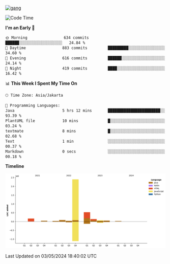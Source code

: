<!-- [<img src='https://dev.karakun.com/assets/posts/2018-09-16-jc-java-article/3duke_suspects.jpg' alt='java'>](https://github.com/yeahbutstill) -->
[<img src='https://asset-2.tstatic.net/tribunnewswiki/foto/bank/images/Mozart.jpg' alt='gang'>](https://github.com/yeahbutstill)

<!--START_SECTION:waka-->
![Code Time](http://img.shields.io/badge/Code%20Time-2%2C656%20hrs%2018%20mins-blue)

**I'm an Early 🐤** 

```text
🌞 Morning                634 commits         ██████░░░░░░░░░░░░░░░░░░░   24.84 % 
🌆 Daytime                883 commits         █████████░░░░░░░░░░░░░░░░   34.60 % 
🌃 Evening                616 commits         ██████░░░░░░░░░░░░░░░░░░░   24.14 % 
🌙 Night                  419 commits         ████░░░░░░░░░░░░░░░░░░░░░   16.42 % 
```


📊 **This Week I Spent My Time On** 

```text
🕑︎ Time Zone: Asia/Jakarta

💬 Programming Languages: 
Java                     5 hrs 12 mins       ███████████████████████░░   93.39 % 
PlantUML file            10 mins             █░░░░░░░░░░░░░░░░░░░░░░░░   03.24 % 
textmate                 8 mins              █░░░░░░░░░░░░░░░░░░░░░░░░   02.68 % 
Text                     1 min               ░░░░░░░░░░░░░░░░░░░░░░░░░   00.37 % 
Markdown                 0 secs              ░░░░░░░░░░░░░░░░░░░░░░░░░   00.18 % 
```

**Timeline**

![Lines of Code chart](https://raw.githubusercontent.com/yeahbutstill/yeahbutstill/main/assets/bar_graph.png)


 Last Updated on 03/05/2024 18:40:02 UTC
<!--END_SECTION:waka-->

